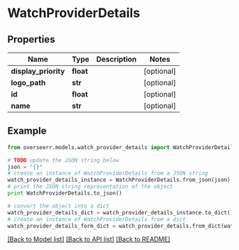 # WatchProviderDetails


## Properties
Name | Type | Description | Notes
------------ | ------------- | ------------- | -------------
**display_priority** | **float** |  | [optional] 
**logo_path** | **str** |  | [optional] 
**id** | **float** |  | [optional] 
**name** | **str** |  | [optional] 

## Example

```python
from overseerr.models.watch_provider_details import WatchProviderDetails

# TODO update the JSON string below
json = "{}"
# create an instance of WatchProviderDetails from a JSON string
watch_provider_details_instance = WatchProviderDetails.from_json(json)
# print the JSON string representation of the object
print WatchProviderDetails.to_json()

# convert the object into a dict
watch_provider_details_dict = watch_provider_details_instance.to_dict()
# create an instance of WatchProviderDetails from a dict
watch_provider_details_form_dict = watch_provider_details.from_dict(watch_provider_details_dict)
```
[[Back to Model list]](../README.md#documentation-for-models) [[Back to API list]](../README.md#documentation-for-api-endpoints) [[Back to README]](../README.md)


